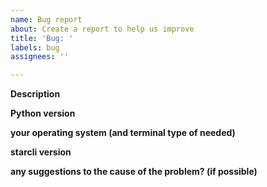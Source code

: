 ```yaml
---
name: Bug report
about: Create a report to help us improve
title: 'Bug: '
labels: bug
assignees: ''

---
```


**Description**

<!--
- include the command(s) you used
- what you expected to happen + what happened instead
- paste the error traceback, and add screenshots if possible
-->

**Python version**


**your operating system (and terminal type of needed)**


**starcli version**

<!--use "pip freeze", if you are on linux you can do:
$ pip freeze | grep starcli
-->

**any suggestions to the cause of the problem? (if possible)**
